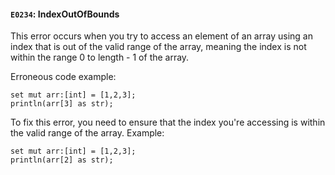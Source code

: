 #### `E0234`: IndexOutOfBounds

This error occurs when you try to access an element of an array using an index that is out of the valid range of the array, meaning the index is not within the range 0 to length - 1 of the array.

Erroneous code example:
```
set mut arr:[int] = [1,2,3];
println(arr[3] as str);
```

To fix this error, you need to ensure that the index you're accessing is within the valid range of the array. Example:

```
set mut arr:[int] = [1,2,3];
println(arr[2] as str);
```